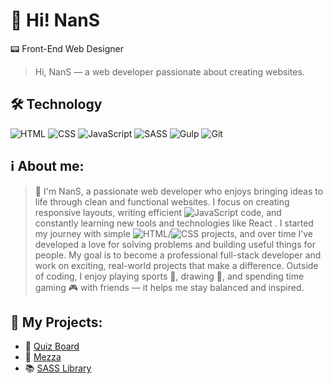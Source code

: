 # 👋 Hi! NanS

📟 Front-End Web Designer  

>Hi, NanS — a web developer passionate about creating websites.

## 🛠️ Technology

![HTML](https://img.shields.io/badge/-HTML5-orange?style=flat-square&logo=html5)
![CSS](https://img.shields.io/badge/-CSS3-blue?style=flat-square&logo=css3)
![JavaScript](https://img.shields.io/badge/-JavaScript-yellow?style=flat-square&logo=javascript)
![SASS](https://img.shields.io/badge/SASS-hotpink.svg?style=flat-square&&logo=SASS&logoColor=white)
![Gulp](https://img.shields.io/badge/Gulp-CF4647?style=flat-square&logo=gulp&logoColor=white)
![Git](https://img.shields.io/badge/-Git-black?style=flat-square&logo=git)

## ℹ️ About me:

> 👋 I'm NanS, a passionate web developer who enjoys bringing ideas to life through clean and functional websites.
> I focus on creating responsive layouts, writing efficient ![JavaScript](https://img.shields.io/badge/-JavaScript-yellow?style=flat-square&logo=javascript) code, and constantly learning new tools and technologies like React
.
> I started my journey with simple ![HTML](https://img.shields.io/badge/-HTML5-orange?style=flat-square&logo=html5)/![CSS](https://img.shields.io/badge/-CSS3-blue?style=flat-square&logo=css3) projects, and over time I’ve developed a love for solving problems and building useful things for people.
> My goal is to become a professional full-stack developer and work on exciting, real-world projects that make a difference.
> Outside of coding, I enjoy playing sports 🥊, drawing 🎨, and spending time gaming 🎮 with friends — it helps me stay balanced and inspired.

## 📌 My Projects:

- 🎯 [Quiz Board](https://ali-hsv.github.io/QuizArena-AZE/)
- 🎨 [Mezza](https://ali-hsv.github.io/Mezza/)
- 📚 [SASS Library](https://github.com/Ali-Hsv/SASS-library)
